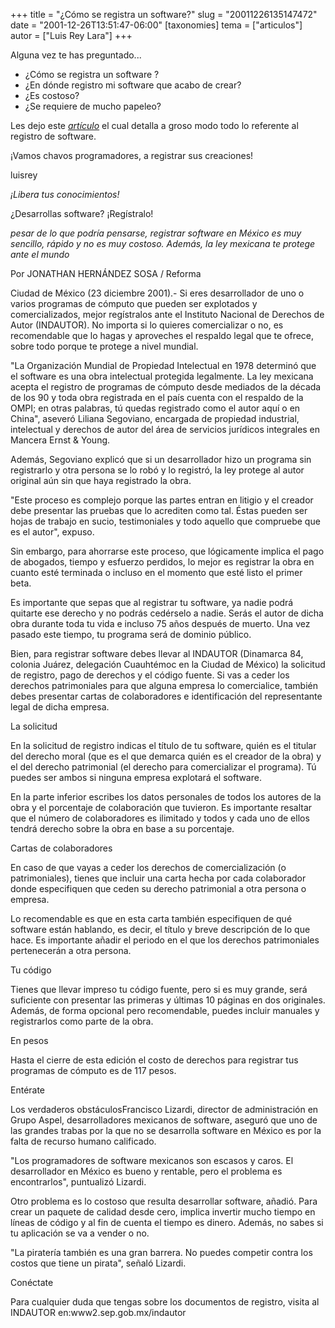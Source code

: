 +++
title = "¿Cómo se registra un software?"
slug = "20011226135147472"
date = "2001-12-26T13:51:47-06:00"
[taxonomies]
tema = ["articulos"]
autor = ["Luis Rey Lara"]
+++

Alguna vez te has preguntado...

- ¿Cómo se registra un software ?
- ¿En dónde registro mi software que acabo de crear?
- ¿Es costoso?
- ¿Se requiere de mucho papeleo?

Les dejo este *[artículo](http://www.reforma.com/tecnologia/articulo/154588/)*
el cual detalla a groso modo todo lo referente al registro de software.

¡Vamos chavos programadores, a registrar sus creaciones!

luisrey

*¡Libera tus conocimientos!*

<!-- more -->

¿Desarrollas software? ¡Regístralo!

*pesar de lo que podría pensarse, registrar software en México es muy
sencillo, rápido y no es muy costoso. Además, la ley mexicana te protege
ante el mundo*

Por JONATHAN HERNÁNDEZ SOSA / Reforma

Ciudad de México (23 diciembre 2001).- Si eres desarrollador de uno o
varios programas de cómputo que pueden ser explotados y comercializados,
mejor regístralos ante el Instituto Nacional de Derechos de Autor
(INDAUTOR). No importa si lo quieres comercializar o no, es recomendable
que lo hagas y aproveches el respaldo legal que te ofrece, sobre todo
porque te protege a nivel mundial.

"La Organización Mundial de Propiedad Intelectual en 1978 determinó que
el software es una obra intelectual protegida legalmente. La ley
mexicana acepta el registro de programas de cómputo desde mediados de la
década de los 90 y toda obra registrada en el país cuenta con el
respaldo de la OMPI; en otras palabras, tú quedas registrado como el
autor aquí o en China", aseveró Liliana Segoviano, encargada de
propiedad industrial, intelectual y derechos de autor del área de
servicios jurídicos integrales en Mancera Ernst & Young.

Además, Segoviano explicó que si un desarrollador hizo un programa sin
registrarlo y otra persona se lo robó y lo registró, la ley protege al
autor original aún sin que haya registrado la obra.

"Este proceso es complejo porque las partes entran en litigio y el
creador debe presentar las pruebas que lo acrediten como tal. Éstas
pueden ser hojas de trabajo en sucio, testimoniales y todo aquello que
compruebe que es el autor", expuso.

Sin embargo, para ahorrarse este proceso, que lógicamente implica el
pago de abogados, tiempo y esfuerzo perdidos, lo mejor es registrar la
obra en cuanto esté terminada o incluso en el momento que esté listo el
primer beta.

Es importante que sepas que al registrar tu software, ya nadie podrá
quitarte ese derecho y no podrás cedérselo a nadie. Serás el autor de
dicha obra durante toda tu vida e incluso 75 años después de muerto. Una
vez pasado este tiempo, tu programa será de dominio público.

Bien, para registrar software debes llevar al INDAUTOR (Dinamarca 84,
colonia Juárez, delegación Cuauhtémoc en la Ciudad de México) la
solicitud de registro, pago de derechos y el código fuente. Si vas a
ceder los derechos patrimoniales para que alguna empresa lo
comercialice, también debes presentar cartas de colaboradores e
identificación del representante legal de dicha empresa.

La solicitud

En la solicitud de registro indicas el título de tu software, quién es
el titular del derecho moral (que es el que demarca quién es el creador
de la obra) y el del derecho patrimonial (el derecho para comercializar
el programa). Tú puedes ser ambos si ninguna empresa explotará el
software.

En la parte inferior escribes los datos personales de todos los autores
de la obra y el porcentaje de colaboración que tuvieron. Es importante
resaltar que el número de colaboradores es ilimitado y todos y cada uno
de ellos tendrá derecho sobre la obra en base a su porcentaje.

Cartas de colaboradores

En caso de que vayas a ceder los derechos de comercialización (o
patrimoniales), tienes que incluir una carta hecha por cada colaborador
donde especifiquen que ceden su derecho patrimonial a otra persona o
empresa.

Lo recomendable es que en esta carta también especifiquen de qué
software están hablando, es decir, el título y breve descripción de lo
que hace. Es importante añadir el periodo en el que los derechos
patrimoniales pertenecerán a otra persona.

Tu código

Tienes que llevar impreso tu código fuente, pero si es muy grande, será
suficiente con presentar las primeras y últimas 10 páginas en dos
originales. Además, de forma opcional pero recomendable, puedes incluir
manuales y registrarlos como parte de la obra.

En pesos

Hasta el cierre de esta edición el costo de derechos para registrar tus
programas de cómputo es de 117 pesos.

Entérate

Los verdaderos obstáculosFrancisco Lizardi, director de administración
en Grupo Aspel, desarrolladores mexicanos de software, aseguró que uno
de las grandes trabas por la que no se desarrolla software en México es
por la falta de recurso humano calificado.

"Los programadores de software mexicanos son escasos y caros. El
desarrollador en México es bueno y rentable, pero el problema es
encontrarlos", puntualizó Lizardi.

Otro problema es lo costoso que resulta desarrollar software, añadió.
Para crear un paquete de calidad desde cero, implica invertir mucho
tiempo en líneas de código y al fin de cuenta el tiempo es dinero.
Además, no sabes si tu aplicación se va a vender o no.

"La piratería también es una gran barrera. No puedes competir contra los
costos que tiene un pirata", señaló Lizardi.

Conéctate

Para cualquier duda que tengas sobre los documentos de registro, visita
al INDAUTOR en:www2.sep.gob.mx/indautor
